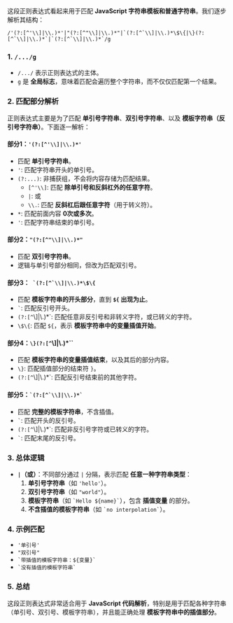 这段正则表达式看起来用于匹配 **JavaScript 字符串模板和普通字符串**。我们逐步解析其结构：

```regex
/'(?:[^'\\]|\\.)*'|"(?:[^"\\]|\\.)*"|`(?:[^`\\]|\\.)*\$\{|\}(?:[^`\\]|\\.)*`|`(?:[^`\\]|\\.)*`/g
```

### 1. `/.../g`
- `/.../` 表示正则表达式的主体。
- `g` 是 **全局标志**，意味着匹配会遍历整个字符串，而不仅仅匹配第一个结果。

### 2. 匹配部分解析
正则表达式主要是为了匹配 **单引号字符串**、**双引号字符串**、以及 **模板字符串（反引号字符串）**。下面逐一解析：

#### **部分1**：`'(?:[^'\\]|\\.)*'`
- 匹配 **单引号字符串**。
- `'`: 匹配字符串开头的单引号。
- `(?:...)`: 非捕获组，不会将内容存储为匹配结果。
  - `[^'\\]`: 匹配 **除单引号和反斜杠外的任意字符**。
  - `|`: 或
  - `\\.`: 匹配 **反斜杠后跟任意字符**（用于转义符）。
- `*`: 匹配前面内容 **0次或多次**。
- `'`: 匹配字符串结束的单引号。

#### **部分2**：`"(?:[^"\\]|\\.)*"`
- 匹配 **双引号字符串**。
- 逻辑与单引号部分相同，但改为匹配双引号。

#### **部分3**：`` `(?:[^`\\]|\\.)*\$\{``
- 匹配 **模板字符串的开头部分**，直到 **`${` 出现为止**。
- `` ` ``: 匹配反引号开头。
- `(?:[^`\\]|\\.)*`: 匹配任意非反引号和非转义字符，或已转义的字符。
- `\$\{`: 匹配 `${`，表示 **模板字符串中的变量插值开始**。

#### **部分4**：`\}(?:[^`\\]|\\.)*``
- 匹配 **模板字符串的变量插值结束**，以及其后的部分内容。
- `\}`: 匹配插值部分的结束符 `}`。
- `(?:[^`\\]|\\.)*`: 匹配反引号结束前的其他字符。

#### **部分5**：`` `(?:[^`\\]|\\.)*` ``
- 匹配 **完整的模板字符串**，不含插值。
- `` ` ``: 匹配开头的反引号。
- `(?:[^`\\]|\\.)*`: 匹配非反引号字符或已转义的字符。
- `` ` ``: 匹配末尾的反引号。

### 3. 总体逻辑
- **`|`（或）**：不同部分通过 `|` 分隔，表示匹配 **任意一种字符串类型**：
  1. **单引号字符串**（如 `'hello'`）。
  2. **双引号字符串**（如 `"world"`）。
  3. **模板字符串**（如 `` `Hello ${name}` ``），包含 **插值变量** 的部分。
  4. **不含插值的模板字符串**（如 `` `no interpolation` ``）。

### 4. 示例匹配
- `'单引号'`
- `"双引号"`
- `` `带插值的模板字符串：${变量}` ``
- `` `没有插值的模板字符串` ``

### 5. 总结
这段正则表达式非常适合用于 **JavaScript 代码解析**，特别是用于匹配各种字符串（单引号、双引号、模板字符串），并且能正确处理 **模板字符串中的插值部分**。